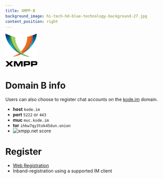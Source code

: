 ```yaml
---
title: XMPP-B
background_image: hi-tech-hd-blue-technology-background-27.jpg
content_position: right
---
```

![](XMPP_logo.png)
# Domain B info

Users can also choose to register chat accounts on the [kode.im](https://www.kode.im) domain.

+ **host** `kode.im`
+ **port** `5222` or `443`
+ **muc** `muc.kode.im`
+ **tor** `ihkw7qy3tok45dun.onion`
+ <img src='user/pages/01.home/_xmpp-b-info/XMPP_badge.png' alt='xmpp.net score' height="28" width="205" />

# Register
+ [Web Registration](https://im.koderoot.net/register-on-kode.im)
+ Inband-registration using a supported IM client

